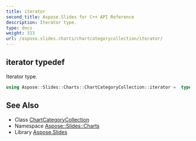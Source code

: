 ```yaml
---
title: iterator
second_title: Aspose.Slides for C++ API Reference
description: Iterator type.
type: docs
weight: 313
url: /aspose.slides.charts/chartcategorycollection/iterator/
---
```

## iterator typedef


Iterator type.

```cpp
using Aspose::Slides::Charts::ChartCategoryCollection::iterator =  typename iterator_holder_type::iterator
```

## See Also

* Class [ChartCategoryCollection](../)
* Namespace [Aspose::Slides::Charts](../../)
* Library [Aspose.Slides](../../../)